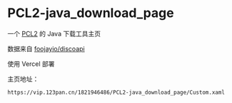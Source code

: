 # PCL2-java_download_page
 
一个 [PCL2](https://afdian.com/a/ltcat) 的 Java 下载工具主页

数据来自 [foojayio/discoapi](https://github.com/foojayio/discoapi)

使用 Vercel 部署

主页地址：

```
https://vip.123pan.cn/1821946486/PCL2-java_download_page/Custom.xaml
```
